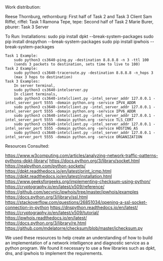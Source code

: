 Work distribution:

Reese Thornburg, rethornburg: First half of Task 2 and Task 3 Client
Sam Riffel, riffel: Task 1
Ramona Tepe, tepe: Second half of Task 2
Marie Burer, pburer: Task 3 Server


To Run:
	Installations:
	sudo pip install dpkt --break-system-packages
	sudo pip install dnspython --break-system-packages
	sudo pip install ipwhois --break-system-packages

	Task 1 Example:
		sudo python3 cs3640-ping.py -destination 8.8.8.8 -n 3 -ttl 100
		(sends 3 packets to destination, sets time to live to 100)
	Task 2 Example:
		sudo python3 cs3640-traceroute.py -destination 8.8.8.8 -n_hops 3
		(max 3 hops to destination)
	Task 3 Examples:
		In server terminal, 
		sudo python3 cs3640-intelserver.py
		In client terminals, 
		sudo python3 cs3640-intelclient.py -intel_server_addr 127.0.0.1 -intel_server_port 5555 -domain python.org -service IPV4_ADDR
		sudo python3 cs3640-intelclient.py -intel_server_addr 127.0.0.1 -intel_server_port 5555 -domain python.org -service IPV6_ADDR
		sudo python3 cs3640-intelclient.py -intel_server_addr 127.0.0.1 -intel_server_port 5555 -domain python.org -service TLS_CERT
		sudo python3 cs3640-intelclient.py -intel_server_addr 127.0.0.1 -intel_server_port 5555 -domain python.org -service HOSTING_AS
		sudo python3 cs3640-intelclient.py -intel_server_addr 127.0.0.1 -intel_server_port 5555 -domain python.org -service ORGANIZATION


Resources Consulted:

https://www.w3computing.com/articles/analyzing-network-traffic-patterns-pythons-dpkt-library/
https://docs.python.org/3/library/socket.html
https://realpython.com/python-sockets/
https://dpkt.readthedocs.io/en/latest/print_icmp.html
https://dpkt.readthedocs.io/en/latest/installation.html
https://www.geeksforgeeks.org/implementing-checksum-using-python/
https://cryptography.io/en/latest/x509/reference/
https://github.com/secynic/ipwhois/tree/master/ipwhois/examples
https://docs.python.org/3/library/ssl.html
https://stackoverflow.com/questions/26851034/opening-a-ssl-socket-connection-in-python
https://dnspython.readthedocs.io/en/latest/
https://cryptography.io/en/latest/x509/tutorial/
https://ipwhois.readthedocs.io/en/latest/
https://docs.python.org/3/library/re.html
https://github.com/mdelatorre/checksum/blob/master/ichecksum.py

We used these resources to help create an understanding of how to build an implementation of a network intelligence and diagnostic service as a python program. We found it necessary to use a few libraries such as dpkt, dns, and ipwhois to implement the requirements.
